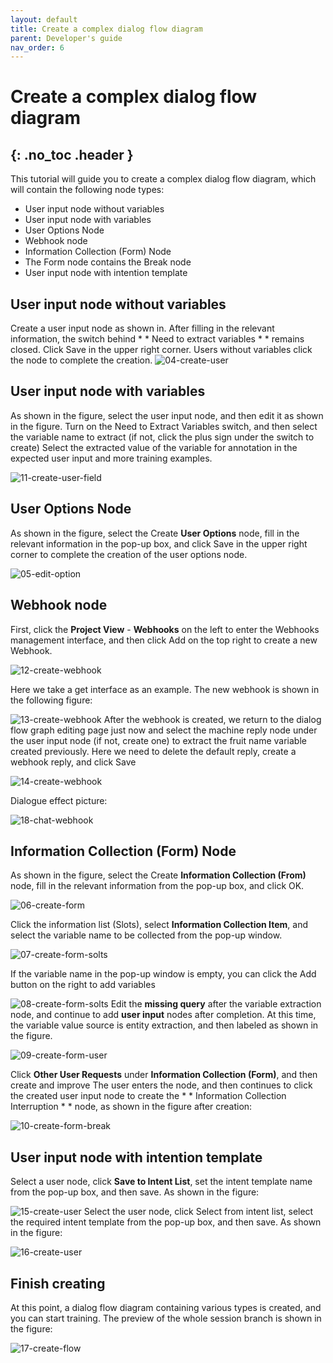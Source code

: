 ```yaml
---
layout: default
title: Create a complex dialog flow diagram
parent: Developer's guide
nav_order: 6
---
```


# Create a complex dialog flow diagram
{: .no_toc .header }
---

This tutorial will guide you to create a complex dialog flow diagram, which will contain the following node types:

- User input node without variables
- User input node with variables
- User Options Node
- Webhook node
- Information Collection (Form) Node
- The Form node contains the Break node
- User input node with intention template

## User input node without variables

Create a user input node as shown in. After filling in the relevant information, the switch behind * * Need to extract variables * * remains closed. Click Save in the upper right corner. Users without variables click the node to complete the creation.
![04-create-user](/assets/images/tutorial/flow/complex/04-create-user.png)

## User input node with variables
As shown in the figure, select the user input node, and then edit it as shown in the figure. Turn on the Need to Extract Variables switch, and then select the variable name to extract (if not, click the plus sign under the switch to create)
Select the extracted value of the variable for annotation in the expected user input and more training examples.

![11-create-user-field](/assets/images/tutorial/flow/complex/11-create-user-field.png)

## User Options Node
As shown in the figure, select the Create **User Options** node, fill in the relevant information in the pop-up box, and click Save in the upper right corner to complete the creation of the user options node.

![05-edit-option](/assets/images/tutorial/flow/complex/05-edit-option.png)

## Webhook node
First, click the **Project View** - **Webhooks** on the left to enter the Webhooks management interface, and then click Add on the top right to create a new Webhook.

![12-create-webhook](/assets/images/tutorial/flow/complex/12-create-webhook.png)

Here we take a get interface as an example. The new webhook is shown in the following figure:

![13-create-webhook](/assets/images/tutorial/flow/complex/13-create-webhook.png)
After the webhook is created, we return to the dialog flow graph editing page just now and select the machine reply node under the user input node (if not, create one) to extract the fruit name variable created previously.
Here we need to delete the default reply, create a webhook reply, and click Save

![14-create-webhook](/assets/images/tutorial/flow/complex/14-create-webhook.png)

Dialogue effect picture:

![18-chat-webhook](/assets/images/tutorial/flow/complex/18-chat-webhook.png)

## Information Collection (Form) Node

As shown in the figure, select the Create **Information Collection (From)** node, fill in the relevant information from the pop-up box, and click OK.

![06-create-form](/assets/images/tutorial/flow/complex/06-create-form.png)

Click the information list (Slots), select **Information Collection Item**, and select the variable name to be collected from the pop-up window.

![07-create-form-solts](/assets/images/tutorial/flow/complex/07-create-form-solts.png)

If the variable name in the pop-up window is empty, you can click the Add button on the right to add variables

![08-create-form-solts](/assets/images/tutorial/flow/complex/08-create-form-solts.png)
Edit the **missing query** after the variable extraction node, and continue to add **user input** nodes after completion. At this time, the variable value source is entity extraction, and then labeled as shown in the figure.

![09-create-form-user](/assets/images/tutorial/flow/complex/09-create-form-user.png)

Click **Other User Requests** under **Information Collection (Form)**, and then create and improve
The user enters the node, and then continues to click the created user input node to create the * * Information Collection Interruption * * node, as shown in the figure after creation:

![10-create-form-break](/assets/images/tutorial/flow/complex/10-create-form-break.png)

## User input node with intention template

Select a user node, click **Save to Intent List**, set the intent template name from the pop-up box, and then save. As shown in the figure:

![15-create-user](/assets/images/tutorial/flow/complex/15-create-user.png)
Select the user node, click Select from intent list, select the required intent template from the pop-up box, and then save. As shown in the figure:

![16-create-user](/assets/images/tutorial/flow/complex/16-create-user.png)

## Finish creating
At this point, a dialog flow diagram containing various types is created, and you can start training. The preview of the whole session branch is shown in the figure:

![17-create-flow](/assets/images/tutorial/flow/complex/17-create-flow.png)
